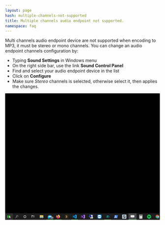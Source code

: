 ```yaml
---
layout: page
hash: multiple-channels-not-supported
title: Multiple channels audio endpoint not supported.
namespace: faq
---
```

Multi channels audio endpoint device are not supported when encoding to MP3, it must be stereo or mono channels. You can change an audio endpoint channels configuration by:
- Typing **Sound Settings** in Windows menu
- On the right side bar, use the link **Sound Control Panel**
- Find and select your audio endpoint device in the list
- Click on **Configure**
- Make sure *Stereo* channels is selected, otherwise select it, then applies the changes.

<p align="center"><img alt="Maximize Spotify audio quality" src="./assets/images/stereo_channels.gif" /></p>